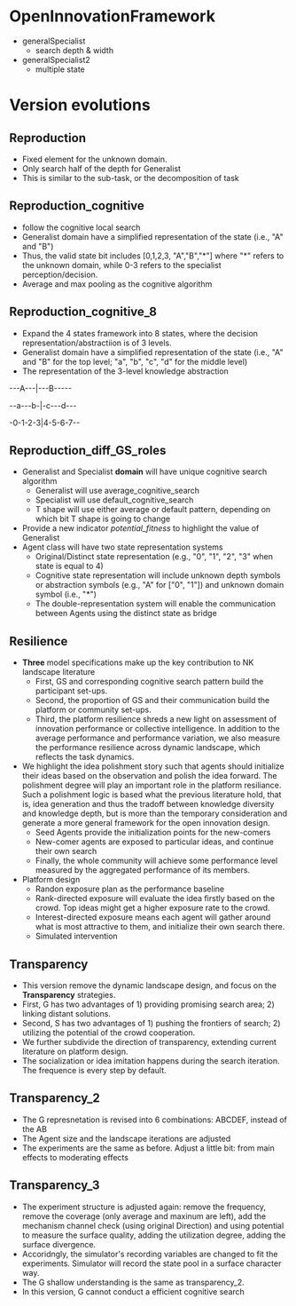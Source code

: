# OpenInnovationFramework
* generalSpecialist 
  * search depth & width 
* generalSpecialist2 
  * multiple state 


# Version evolutions

## Reproduction
* Fixed element for the unknown domain. 
* Only search half of the depth for Generalist
* This is similar to the sub-task, or the decomposition of task

## Reproduction_cognitive
* follow the cognitive local search
* Generalist domain have a simplified representation of the state (i.e., "A" and "B")
* Thus, the valid state bit includes [0,1,2,3, "A","B","\*"] where "\*" refers to the unknown domain, while 0-3 refers to the specialist perception/decision.
* Average and max pooling as the cognitive algorithm

## Reproduction_cognitive_8
* Expand the 4 states framework into 8 states, where the decision representation/abstractiion is of 3 levels.
* Generalist domain have a simplified representation of the state (i.e., "A" and "B" for the top level; "a", "b", "c", "d" for the middle level)
* The representation of the 3-level knowledge abstraction

---A---|---B-----

--a---b-|-c---d---

-0-1-2-3|4-5-6-7--


## Reproduction_diff_GS_roles
* Generalist and Specialist **domain** will have unique cognitive search algorithm
  * Generalist will use average_cognitive_search
  * Specialist will use default_cognitive_search
  * T shape will use either average or default pattern, depending on which bit T shape is going to change
* Provide a new indicator *potential_fitness* to highlight the value of Generalist
* Agent class will have two state representation systems
  * Original/Distinct state representation (e.g., "0", "1", "2", "3" when state is equal to 4)
  * Cognitive state representation will include unknown depth symbols or abstraction symbols (e.g., "A" for \["0", "1"]) and unknown domain symbol (i.e., "*")
  * The double-representation system will enable the communication between Agents using the distinct state as bridge

## Resilience
* **Three** model specifications make up the key contribution to NK landscape literature
  * First, GS and corresponding cognitive search pattern build the participant set-ups.
  * Second, the proportion of GS and their communication build the platform or community set-ups.
  * Third, the platform resilience shreds a new light on assessment of innovation performance or collective intelligence. 
     In addition to the average performance and performance variation, we also measure the performance resilience across dynamic landscape, which reflects the task dynamics.
* We highlight the idea polishment story such that agents should initialize their ideas based on the observation and polish the idea forward. The polishment degree will play an important role in the platform resiliance. Such a polishment logic is based what the previous literature hold, that is, idea generation and thus the tradoff between knowledge diversity and knowledge depth, but is more than the temporary consideration and generate a more general framework for the open innovation design.
  * Seed Agents provide the initialization points for the new-comers
  * New-comer agents are exposed to particular ideas, and continue their own search
  * Finally, the whole community will achieve some performance level measured by the aggregated performance of its members.
* Platform design
  * Randon exposure plan as the performance baseline
  * Rank-directed exposure will evaluate the idea firstly based on the crowd. Top ideas might get a higher exposure rate to the crowd.
  * Interest-directed exposure means each agent will gather around what is most attractive to them, and initialize their own search there.
  * Simulated intervention

## Transparency
* This version remove the dynamic landscape design, and focus on the **Transparency** strategies.
* First, G has two advantages of 1) providing promising search area; 2) linking distant solutions.
* Second, S has two advantages of 1) pushing the frontiers of search; 2) utilizing the potential of the crowd cooperation.
* We further subdivide the direction of transparency, extending current literature on platform design.
* The socialization or idea imitation happens during the search iteration. The frequence is every step by default.

## Transparency_2
* The G represnetation is revised into 6 combinations: ABCDEF, instead of the AB
* The Agent size and the landscape iterations are adjusted
* The experiments are the same as before. Adjust a little bit: from main effects to moderating effects

## Transparency_3
* The experiment structure is adjusted again: remove the frequency, remove the coverage (only average and maxinum are left), add the mechanism channel check (using original Direction) and using potential to measure the surface quality, adding the utilization degree, adding the surface divergence.
* Accoridngly, the simulator's recording variables are changed to fit the experiments. Simulator will record the state pool in a surface character way.
* The G shallow understanding is the same as transparency_2.
* In this version, G cannot conduct a efficient cognitive search

